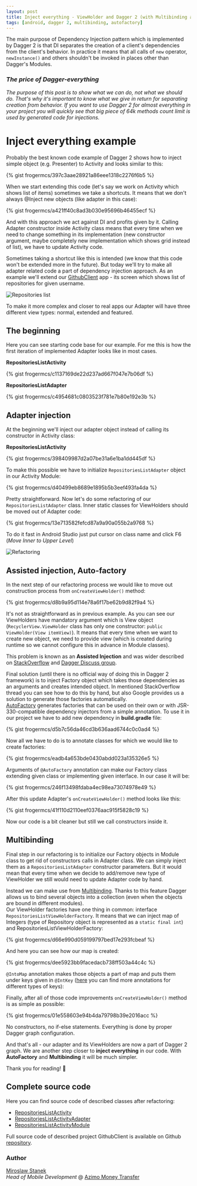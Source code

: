 ```yaml
---
layout: post
title: Inject everything - ViewHolder and Dagger 2 (with Multibinding and AutoFactory example)
tags: [android, dagger 2, multibinding, autofactory]
---
```


The main purpose of Dependency Injection pattern which is implemented by Dagger 2 is that DI separates the creation of a client's dependencies from the client's behavior. In practice it means that all calls of `new` operator, `newInstance()` and others shouldn't be invoked in places other than Dagger's Modules. 

### *The price of Dagger-everything*

*The purpose of this post is to show what we can do, not what we should do. That's why it's important to know what we give in return for separating creation from behavior.*
*If you want to use Dagger 2 for almost everything in your project you will quickly see that big piece of 64k methods count limit is used by generated code for injections.*

# Inject everything example

Probably the best known code example of Dagger 2 shows how to inject simple object (e.g. Presenter) to Activity and looks similar to this:

{% gist frogermcs/397c3aae28921a86eee1318c2276f6b5 %}

When we start extending this code (let's say we work on Activity which shows list of items) sometimes we take a shortcuts. It means that we don't always @Inject new objects (like adapter in this case):

{% gist frogermcs/a421ff40c8ad3b030e95696b46455ecf %}

And with this approach we act against DI and profits given by it. Calling Adapter constructor inside Activity class means that every time when we need to change something in its implementation (new constructor argument, maybe completely new implementation which shows grid instead of list), we have to update Activity code. 

Sometimes taking a shortcut like this is intended (we know that this code won't be extended more in the future). But today we'll try to make all adapter related code a part of dependency injection approach. As an example we'll extend our [GithubClient](https://github.com/frogermcs/GithubClient) app - its screen which shows list of repositories for given username. 

![Repositories list](/images/27/repositories_list.png "Repositories list")

To make it more complex and closer to real apps our Adapter will have three different view types: normal, extended and featured.

## The beginning

Here you can see starting code base for our example. For me this is how the first iteration of implemented Adapter looks like in most cases. 

**RepositoriesListActivity**

{% gist frogermcs/c1137169de22d237ad667f047e7b06df %}

**RepositoriesListAdapter**

{% gist frogermcs/c4954681c0803523f781e7b80e192e3b %}

## Adapter injection

At the beginning we'll inject our adapter object instead of calling its constructor in Activity class:

**RepositoriesListActivity**

{% gist frogermcs/398409987d2a07be31a6e1ba1dd445df %}

To make this possible we have to initialize `RepositoriesListAdapter` object in our Activity Module:

{% gist frogermcs/d40499eb8689e1895b5b3eef493fa4da %}

Pretty straightforward. Now let's do some refactoring of our `RepositoriesListAdapter` class. Inner static classes for ViewHolders should be moved out of Adapter code:

{% gist frogermcs/13e713582fefcd87a9a90a055b2a9768 %}

To do it fast in Android Studio just put cursor on class name and click F6 (*Move Inner to Upper Level*)

![Refactoring](/images/27/refactoring.png "Refactoring")

## Assisted injection, Auto-factory

In the next step of our refactoring process we would like to move out construction process from `onCreateViewHolder()` method:

{% gist frogermcs/d8b9a95d114e78a6f17be62b9d82f9a4 %}

It's not as straightforward as in previous example. As you can see our ViewHolders have mandatory argument which is View object (`RecyclerView.ViewHolder` class has only one constructor: `public ViewHolder(View itemView)`). It means that every time when we want to create new object, we need to provide view (which is created during runtime so we cannot configure this in advance in Module classes).

This problem is known as an **Assisted Injection** and was wider described on [StackOverflow](http://stackoverflow.com/questions/16040125/using-dagger-for-dependency-injection-on-constructors) and [Dagger Discuss group](https://groups.google.com/forum/#!topic/dagger-discuss/QgnvmZ-dH9c).

Final solution (until there is no official way of doing this in Dagger 2 framework) is to inject Factory object which takes those dependencies as an arguments and creates intended object. In mentioned StackOverflow thread you can see how to do this by hand, but also Google provides us a solution to generate those factories automatically.  
[AutoFactory](https://github.com/google/auto/tree/master/factory) generates factories that can be used on their own or with JSR-330-compatible dependency injectors from a simple annotation. To use it in our project we have to add new dependency in **build.gradle** file:

{% gist frogermcs/d5b7c56da46cd3b636aad6744c0c0ad4 %}

Now all we have to do is to annotate classes for which we would like to create factories:

{% gist frogermcs/eadb4a653bde0430abdd023a135326e5 %}

Arguments of `@AutoFactory` annotation can make our Factory class extending given class or implementing given interface. In our case it will be:

{% gist frogermcs/246f13498fdaba4ec98ea73074978e49 %}

After this update Adapter's `onCreateViewHolder()` method looks like this:

{% gist frogermcs/41f110d2110eef0376aac915f5828c19 %}

Now our code is a bit cleaner but still we call constructors inside it.

## Multibinding

Final step in our refactoring is to initialize our Factory objects in Module class to get rid of constructors calls in Adapter class. We can simply inject them as a `RepositoriesListAdapter` constructor parameters. But it would mean that every time when we decide to add/remove new type of ViewHolder we still would need to update Adapter code by hand.

Instead we can make use from [Multibinding](http://google.github.io/dagger/multibindings.html). Thanks to this feature Dagger allows us to bind several objects into a collection (even when the objects are bound in different modules).  
Our ViewHolder factories have one thing in common: interface `RepositoriesListViewHolderFactory`. It means that we can inject map of Integers (type of Repository object is represented as a `static final int`) and RepositoriesListViewHolderFactory:

{% gist frogermcs/d66e990d059199797bed17e293fcbeaf %}

And here you can see how our map is created:

{% gist frogermcs/dee5923bb9facedacb738ff503a44c4c %}

`@IntoMap` annotation makes those objects a part of map and puts them under keys given in `@IntKey` ([here](https://google.github.io/dagger/api/latest/dagger/multibindings/package-summary.html) you can find more annotations for different types of keys):

Finally, after all of those code improvements `onCreateViewHolder()` method is as simple as possible:

{% gist frogermcs/01e558603e94b4da79798b39e2016acc %}

No constructors, no if-else statements. Everything is done by proper Dagger graph configuration.

And that's all - our adapter and its ViewHolders are now a part of Dagger 2 graph. We are another step closer to **inject everything** in our code. With **AutoFactory** and **Multibinding** it will be much simpler.

Thank you for reading! 🙂

## Complete source code

Here you can find source code of described classes after refactoring:

* [RepositoriesListActivity](https://github.com/frogermcs/GithubClient/blob/4ee4a68bf2170295823020c6354976722b1a632a/app/src/main/java/frogermcs/io/githubclient/ui/activity/RepositoriesListActivity.java)
* [RepositoriesListActivityAdapter](https://github.com/frogermcs/GithubClient/blob/4ee4a68bf2170295823020c6354976722b1a632a/app/src/main/java/frogermcs/io/githubclient/ui/adapter/RepositoriesListAdapter.java)
* [RepositoriesListActivityModule](https://github.com/frogermcs/GithubClient/blob/4ee4a68bf2170295823020c6354976722b1a632a/app/src/main/java/frogermcs/io/githubclient/ui/activity/module/RepositoriesListActivityModule.java)

Full source code of described project GithubClient is available on Github [repository](https://github.com/frogermcs/GithubClient).

### Author 

[Miroslaw Stanek]  
*Head of Mobile Development* @ [Azimo Money Transfer]

[Miroslaw Stanek]:http://about.me/froger_mcs
[Azimo Money Transfer]:https://azimo.com
